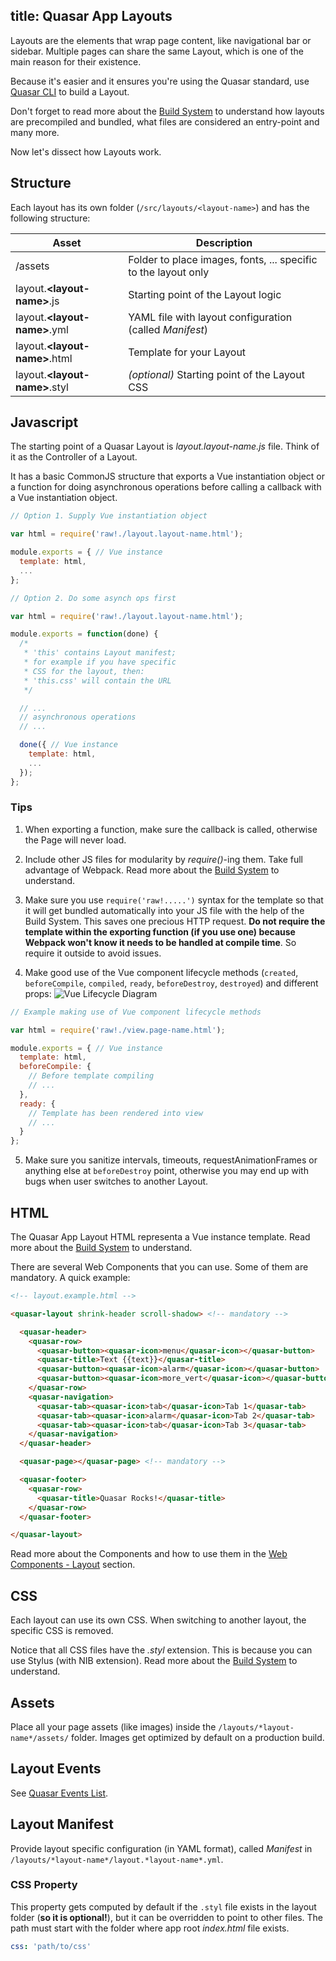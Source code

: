 title: Quasar App Layouts
---

Layouts are the elements that wrap page content, like navigational bar or sidebar. Multiple pages can share the same Layout, which is one of the main reason for their existence.

Because it's easier and it ensures you're using the Quasar standard, use [Quasar CLI](/guide/cli-commands.html#Layouts) to build a Layout.

Don't forget to read more about the [Build System](/guide/quasar-build-system.html) to understand how layouts are precompiled and bundled, what files are considered an entry-point and many more.

Now let's dissect how Layouts work.

## Structure
<input type="hidden" data-demo="parallax">

Each layout has its own folder (`/src/layouts/<layout-name>`) and has the following structure:

| Asset | Description |
| --- | --- |
| /assets | Folder to place images, fonts, ... specific to the layout only |
| layout.**&lt;layout-name&gt;**.js | Starting point of the Layout logic |
| layout.**&lt;layout-name&gt;**.yml | YAML file with layout configuration (called *Manifest*) |
| layout.**&lt;layout-name&gt;**.html | Template for your Layout |
| layout.**&lt;layout-name&gt;**.styl | *(optional)* Starting point of the Layout CSS |

## Javascript
The starting point of a Quasar Layout is *layout.layout-name.js* file. Think of it as the Controller of a Layout.

It has a basic CommonJS structure that exports a Vue instantiation object or a function for doing asynchronous operations before calling a callback with a Vue instantiation object.

``` js
// Option 1. Supply Vue instantiation object

var html = require('raw!./layout.layout-name.html');

module.exports = { // Vue instance
  template: html,
  ...
};
```

``` js
// Option 2. Do some asynch ops first

var html = require('raw!./layout.layout-name.html');

module.exports = function(done) {
  /*
   * 'this' contains Layout manifest;
   * for example if you have specific
   * CSS for the layout, then:
   * 'this.css' will contain the URL
   */

  // ...
  // asynchronous operations
  // ...

  done({ // Vue instance
    template: html,
    ...
  });
};
```

### Tips

1. When exporting a function, make sure the callback is called, otherwise the Page will never load.

2. Include other JS files for modularity by *require()*-ing them. Take full advantage of Webpack.
Read more about the [Build System](/guide/quasar-build-system.html) to understand.

3. Make sure you use `require('raw!.....')` syntax for the template so that it will get bundled automatically into your JS file with the help of the Build System. This saves one precious HTTP request. **Do not require the template within the exporting function (if you use one) because Webpack won't know it needs to be handled at compile time**. So require it outside to avoid issues.

4. Make good use of the Vue component lifecycle methods (`created`, `beforeCompile`, `compiled`, `ready`, `beforeDestroy`, `destroyed`) and different props:
![Vue Lifecycle Diagram](/images/vue-lifecycle.png "Vue Lifecycle Diagram")
``` js
// Example making use of Vue component lifecycle methods

var html = require('raw!./view.page-name.html');

module.exports = { // Vue instance
  template: html,
  beforeCompile: {
    // Before template compiling
    // ...
  },
  ready: {
    // Template has been rendered into view
    // ...
  }
};
```

5. Make sure you sanitize intervals, timeouts, requestAnimationFrames or anything else at `beforeDestroy` point, otherwise you may end up with bugs when user switches to another Layout.

## HTML
The Quasar App Layout HTML representa a Vue instance template. Read more about the [Build System](/guide/quasar-build-system.html#HTML-Files) to understand.

There are several Web Components that you can use. Some of them are mandatory. A quick example:

``` html
<!-- layout.example.html -->

<quasar-layout shrink-header scroll-shadow> <!-- mandatory -->

  <quasar-header>
    <quasar-row>
      <quasar-button><quasar-icon>menu</quasar-icon></quasar-button>
      <quasar-title>Text {{text}}</quasar-title>
      <quasar-button><quasar-icon>alarm</quasar-icon></quasar-button>
      <quasar-button><quasar-icon>more_vert</quasar-icon></quasar-button>
    </quasar-row>
    <quasar-navigation>
      <quasar-tab><quasar-icon>tab</quasar-icon>Tab 1</quasar-tab>
      <quasar-tab><quasar-icon>alarm</quasar-icon>Tab 2</quasar-tab>
      <quasar-tab><quasar-icon>tab</quasar-icon>Tab 3</quasar-tab>
    </quasar-navigation>
  </quasar-header>

  <quasar-page></quasar-page> <!-- mandatory -->

  <quasar-footer>
    <quasar-row>
      <quasar-title>Quasar Rocks!</quasar-title>
    </quasar-row>
  </quasar-footer>

</quasar-layout>
```

Read more about the Components and how to use them in the [Web Components - Layout](/api/web-components-layout.html) section.

## CSS
Each layout can use its own CSS. When switching to another layout, the specific CSS is removed.

Notice that all CSS files have the *.styl* extension. This is because you can use Stylus (with NIB extension). Read more about the [Build System](/guide/quasar-build-system.html) to understand.

## Assets
Place all your page assets (like images) inside the `/layouts/*layout-name*/assets/` folder.
Images get optimized by default on a production build.

## Layout Events
See [Quasar Events List](/guide/quasar-events-list.html#Layout-Events).

## Layout Manifest
Provide layout specific configuration (in YAML format), called *Manifest* in `/layouts/*layout-name*/layout.*layout-name*.yml`.

### CSS Property
This property gets computed by default if the `.styl` file exists in the layout folder (**so it is optional!**), but it can be overridden to point to other files. The path must start with the folder where app root *index.html* file exists.
``` yaml
css: 'path/to/css'
```
